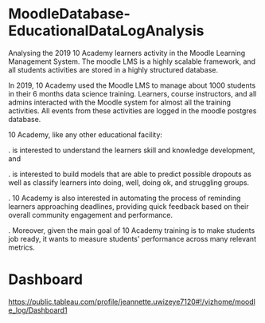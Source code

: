 # MoodleDatabase-EducationalDataLogAnalysis
Analysing the 2019 10 Academy learners activity in the Moodle Learning Management System. The moodle LMS is a highly scalable framework, and all students activities are stored in a highly structured database.

In 2019, 10 Academy used the Moodle LMS to manage about 1000 students in their 6 months data science training. Learners, course instructors, and all admins interacted with the Moodle system for almost all the training activities. All events from these activities are logged in the moodle postgres database.

10 Academy, like any other educational facility:

. is interested to understand the learners skill and knowledge development, and

. is interested to build models that are able to predict possible dropouts as well as classify learners into doing, well, doing ok, and struggling groups.

. 10 Academy is also interested in automating the process of reminding learners approaching deadlines, providing quick feedback based on their overall community engagement and performance.

. Moreover, given the main goal of 10 Academy training is to make students job ready, it wants to measure students' performance across many relevant metrics.

# Dashboard
https://public.tableau.com/profile/jeannette.uwizeye7120#!/vizhome/moodle_log/Dashboard1